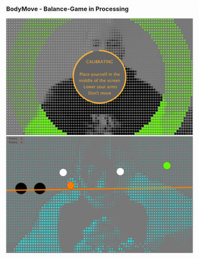 ### BodyMove - Balance-Game in Processing
![Homescreen](screenshot1.png?raw=true "Homescreen")
![In-Game](screenshot2.png?raw=true "In-Game")